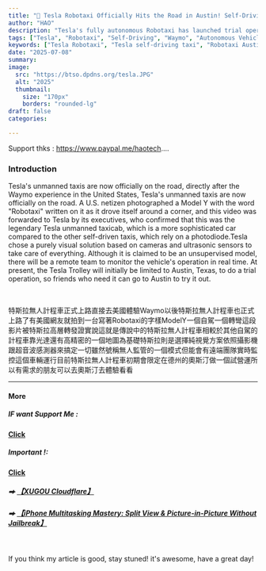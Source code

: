 ```yaml
---
title: "🚕 Tesla Robotaxi Officially Hits the Road in Austin! Self-Driving Taxis Now Compete with Waymo in the U.S."
author: "HAO"
description: "Tesla's fully autonomous Robotaxi has launched trial operations in Austin, Texas. Discover how it compares to Waymo and what makes Tesla’s pure vision AI approach unique."
tags: ["Tesla", "Robotaxi", "Self-Driving", "Waymo", "Autonomous Vehicles", "Electric Cars"]
keywords: ["Tesla Robotaxi", "Tesla self-driving taxi", "Robotaxi Austin", "Tesla autonomous car", "Waymo vs Tesla", "self-driving cars USA", "Tesla unmanned taxi"]
date: "2025-07-08"
summary:
image:
  src: "https://btso.dpdns.org/tesla.JPG"
  alt: "2025"
  thumbnail:
    size: "170px"
    borders: "rounded-lg"
draft: false
categories:

---
```


Support thks : https://www.paypal.me/haotech....
<!--more-->

### **Introduction**

Tesla's unmanned taxis are now officially on the road, directly after the Waymo experience in the United States, Tesla's unmanned taxis are now officially on the road. A U.S. netizen photographed a Model Y with the word "Robotaxi" written on it as it drove itself around a corner, and this video was forwarded to Tesla by its executives, who confirmed that this was the legendary Tesla unmanned taxicab, which is a more sophisticated car compared to the other self-driven taxis, which rely on a photodiode.Tesla chose a purely visual solution based on cameras and ultrasonic sensors to take care of everything. Although it is claimed to be an unsupervised model, there will be a remote team to monitor the vehicle's operation in real time. At present, the Tesla Trolley will initially be limited to Austin, Texas, to do a trial operation, so friends who need it can go to Austin to try it out.

<br>

特斯拉無人計程車正式上路直接去美國體驗Waymo以後特斯拉無人計程車也正式上路了有美國網友就拍到一台寫著Robotaxi的字樣ModelY一個自駕一個轉彎這段影片被特斯拉高層轉發證實說這就是傳說中的特斯拉無人計程車相較於其他自駕的計程車靠光達還有高精密的一個地圖為基礎特斯拉則是選擇純視覺方案依照攝影機跟超音波感測器來搞定一切雖然號稱無人監管的一個模式但能會有遠端團隊實時監控這個車輛運行目前特斯拉無人計程車初期會限定在德州的奧斯汀做一個試營運所以有需求的朋友可以去奧斯汀去體驗看看

---

#### **More**

##### **<font style="background: "> IF want Support Me :</font>** 
**[Click](https://www.paypal.me/haotech)**

##### **<font style="background: "> Important !: </font>** 
**[Click](https://www.patreon.com/hao8?utm_medium=unknown&utm_source=join_link&utm_campaign=creatorshare_creator&utm_content=copyLink)**

##### **<font style="background:  ">  ⮕</font>** **[【XUGOU Cloudflare】](https://github.com/zaunist/xugou)**

##### **<font style="background:  ">  ⮕</font>** **[【iPhone Multitasking Mastery: Split View & Picture-in-Picture Without Jailbreak】](https://haee.dpdns.org/post/livecontainer/)**

<br>

If you think my article is good, stay stuned! it's awesome, have a great day!

